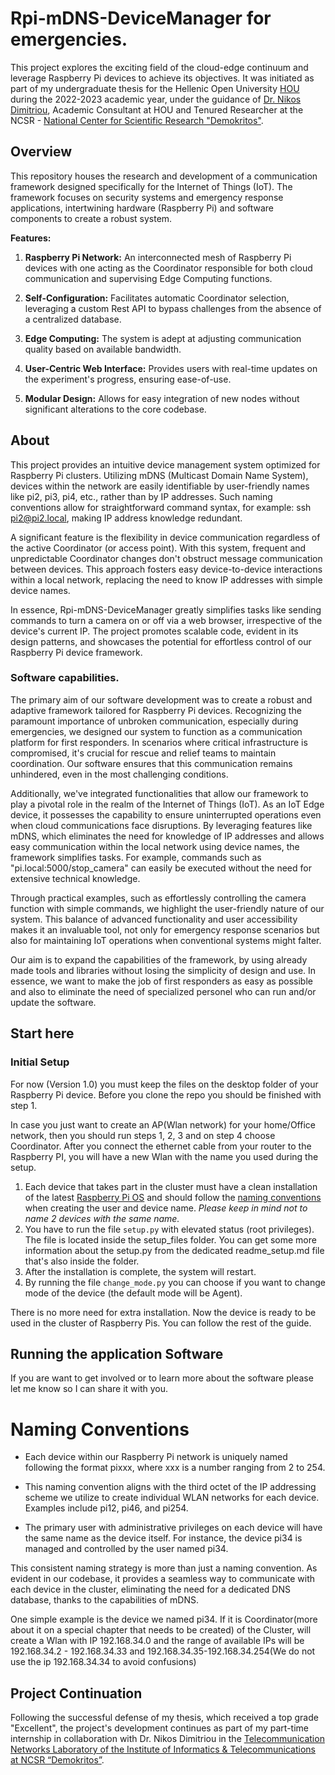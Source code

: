 # Rpi-mDNS-DeviceManager for emergencies.

This project explores the exciting field of the cloud-edge continuum and leverage Raspberry Pi devices to achieve its objectives. 
It was initiated as part of my undergraduate thesis for the Hellenic Open University [HOU](https://www.eap.gr/en/) during the 2022-2023 academic year, 
under the guidance of [Dr. Nikos Dimitriou](https://www.iit.demokritos.gr/people/nikolaos-dimitriou/), 
Academic Consultant at HOU and Tenured Researcher at the NCSR - [National Center for Scientific Research "Demokritos"](https://www.demokritos.gr/). 

## Overview

This repository houses the research and development of a communication framework designed specifically for the Internet of Things (IoT). The framework focuses on security systems and emergency response applications, intertwining hardware (Raspberry Pi) and software components to create a robust system.

**Features:**

1. **Raspberry Pi Network:** An interconnected mesh of Raspberry Pi devices with one acting as the Coordinator responsible for both cloud communication and supervising Edge Computing functions.

2. **Self-Configuration:** Facilitates automatic Coordinator selection, leveraging a custom Rest API to bypass challenges from the absence of a centralized database.

3. **Edge Computing:** The system is adept at adjusting communication quality based on available bandwidth.

4. **User-Centric Web Interface:** Provides users with real-time updates on the experiment's progress, ensuring ease-of-use.

5. **Modular Design:** Allows for easy integration of new nodes without significant alterations to the core codebase.

## About

This project provides an intuitive device management system optimized for Raspberry Pi clusters. 
Utilizing mDNS (Multicast Domain Name System), devices within the network are easily identifiable by user-friendly names like pi2, pi3, pi4, etc.,
rather than by IP addresses. 
Such naming conventions allow for straightforward command syntax, for example: ssh pi2@pi2.local, making IP address knowledge redundant.

A significant feature is the flexibility in device communication regardless of the active Coordinator (or access point). 
With this system, frequent and unpredictable Coordinator changes don't obstruct message communication between devices. 
This approach fosters easy device-to-device interactions within a local network, replacing the need to know IP addresses 
with simple device names.

In essence, Rpi-mDNS-DeviceManager greatly simplifies tasks like sending commands to turn a camera on or off via a web browser, 
irrespective of the device's current IP. 
The project promotes scalable code, evident in its design patterns, and showcases the potential for effortless control of 
our Raspberry Pi device framework.

### Software capabilities.
The primary aim of our software development was to create a robust and adaptive framework tailored for Raspberry Pi devices. 
Recognizing the paramount importance of unbroken communication, especially during emergencies, we designed our system 
to function as a communication platform for first responders. 
In scenarios where critical infrastructure is compromised, it's crucial for rescue and relief teams to maintain coordination. 
Our software ensures that this communication remains unhindered, even in the most challenging conditions.

Additionally, we've integrated functionalities that allow our framework to play a pivotal role in the realm of the 
Internet of Things (IoT). As an IoT Edge device, it possesses the capability to ensure uninterrupted operations even 
when cloud communications face disruptions. By leveraging features like mDNS, which eliminates the need for 
knowledge of IP addresses and allows easy communication within the local network using device names, 
the framework simplifies tasks. For example, commands such as "pi.local:5000/stop_camera" can easily be 
executed without the need for extensive technical knowledge.

Through practical examples, such as effortlessly controlling the camera function with simple commands, 
we highlight the user-friendly nature of our system. This balance of advanced functionality 
and user accessibility makes it an invaluable tool, not only for emergency response scenarios but also for maintaining 
IoT operations when conventional systems might falter.

Our aim is to expand the capabilities of the framework, by using already made tools and libraries 
without losing the simplicity of design and use. 
In essence, we want to make the job of first responders as easy as possible and also to eliminate the need of specialized 
personel who can run and/or update the software. 


## Start here

### Initial Setup
For now (Version 1.0) you must keep the files on the desktop folder of your Raspberry Pi device. 
Before you clone the repo you should be finished with step 1.

 In case you just want to create an AP(Wlan network) for your home/Office network, then you should run steps 1, 2, 3 and on step 4 choose Coordinator. 
 After you connect the ethernet cable from your router to the Raspberry PI, you will have a new Wlan with the name you used during the setup.

1. Each device that takes part in the cluster must have a clean installation of the latest [Raspberry Pi OS](https://www.raspberrypi.com/software/) 
and should follow the [naming conventions](naming-conventios) when creating the user and device name. *Please keep in mind not to name 2 devices with the same name.* 
2. You have to run the file `setup.py` with elevated status (root privileges). The file is located inside the setup_files folder. 
You can get some more information about the setup.py from the dedicated readme_setup.md file that's also inside the folder.
3. After the installation is complete, the system will restart. 
4. By running the file `change_mode.py` you can choose if you want to change mode of the device (the default mode will be Agent). 

There is no more need for extra installation. Now the device is ready to be used in the cluster of Raspberry Pis. 
You can follow the rest of the guide.

## Running the application Software

If you are want to get involved or to learn more about the software please let me know so I can share it with you.

# Naming Conventions
- Each device within our Raspberry Pi network is uniquely named following the format pixxx, where xxx is a number ranging from 2 to 254. 
- This naming convention aligns with the 
third octet of the IP addressing scheme we utilize to create individual WLAN networks for each device. 
Examples include pi12, pi46, and pi254.

- The primary user with administrative privileges on each device will have the same name as the device itself. 
For instance, the device pi34 is managed and controlled by the user named pi34.

This consistent naming strategy is more than just a naming convention. 
As evident in our codebase, it provides a seamless way to communicate with each device in the cluster, 
eliminating the need for a dedicated DNS database, thanks to the capabilities of mDNS.

One simple example is the device we named pi34. If it is Coordinator(more about it on a special chapter that needs to be created) of the Cluster, 
will create a Wlan with IP 192.168.34.0 and the range of available IPs will be 192.168.34.2 - 192.168.34.33 
and 192.168.34.35-192.168.34.254(We do not use the ip 192.168.34.34 to avoid confusions)

## Project Continuation 

Following the successful defense of my thesis, which received a top grade "Excellent", 
the project's development continues as part of my part-time internship in collaboration with 
Dr. Nikos Dimitriou in the [Telecommunication Networks Laboratory of the Institute of Informatics & Telecommunications at NCSR “Demokritos”](https://www.iit.demokritos.gr/about-the-institute/).

